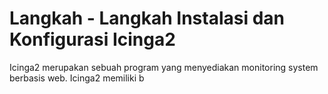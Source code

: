 # Langkah - Langkah Instalasi dan Konfigurasi Icinga2
Icinga2 merupakan sebuah program yang menyediakan monitoring system berbasis web. Icinga2 memiliki b
